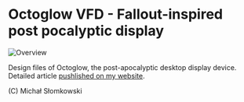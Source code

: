 # Octoglow VFD - Fallout-inspired post pocalyptic display

![Overview](https://raw.githubusercontent.com/slomkowski/octoglow/master/octoglow.png)


Design files of Octoglow, the post-apocalyptic desktop display device. Detailed article [pushlished on my website](https://slomkowski.eu/projects/octoglow-vfd-fallout-inspired-display/).

(C) Michał Słomkowski

